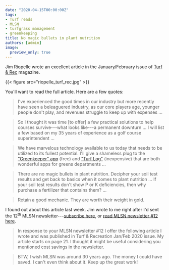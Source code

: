 ```yaml
---
date: "2020-04-15T00:00:00Z"
tags:
- Turf reads
- MLSN
- turfgrass management
- greenkeeping
title: No magic bullets in plant nutrition
authors: [admin]
image:
  preview_only: true
---
```


Jim Riopelle wrote an excellent article in the January/February issue of [Turf & Rec](https://mydigitalpublication.com/publication/?i=649547&ver=html5&p=21) magazine.

{{< figure src="riopelle_turf_rec.jpg" >}}

You'll want to read the full article. Here are a few quotes:

> I've experienced the good times in our industry but more recently have seen a beleaguered industry, as our core players age, younger people don't play, and revenues struggle to keep up with expenses ... 

> So I thought it was time [to offer] a few practical solutions to help courses survive---what looks like---a permanent downturn ... I will list a few based on my 35 years of experience as a golf course superintendent ...

> We have marvelous technology available to us today that needs to be utilized to its fullest potential. I'll give a shameless plug to the ["Greenkeeper" app](https://www.greenkeeperapp.com/marketing/) (free) and ["Turf Log"](http://www.precision-data-services.com/turf-log) (inexpensive) that are both wonderful apps for greens departments ...

> There are no magic bullets in plant nutrition. Decipher your soil test results and get back to basics when it comes to plant nutrition ... If your soil test results don't show P or K deficiencies, then why purchase a fertilizer that contains them? ...

> Retain a good mechanic. They are worth their weight in gold.

I found out about this article last week. Jim wrote to me right after I'd sent the 12<sup>th</sup> MLSN newsletter---[subscribe here](https://www.asianturfgrass.com/lists/), or [read MLSN newsletter #12 here](https://preview.mailerlite.com/m6c2b0).

> In response to your MLSN newsletter #12 I offer the following article I wrote and was published in Turf & Recreation Jan/Feb 2020 issue. My article starts on page 21. I thought it might be useful considering you mentioned cost savings in the newsletter. 

> BTW, I wish MLSN was around 30 years ago. The money I could have saved. I can't even think about it. Keep up the great work!

